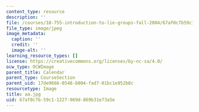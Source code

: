 ```yaml
---
content_type: resource
description: ''
file: /courses/18-755-introduction-to-lie-groups-fall-2004/67af0c7b59c11227969d869b31e73a5e_aa.jpg
file_type: image/jpeg
image_metadata:
  caption: ''
  credit: ''
  image-alt: ''
learning_resource_types: []
license: https://creativecommons.org/licenses/by-nc-sa/4.0/
ocw_type: OCWImage
parent_title: Calendar
parent_type: CourseSection
parent_uid: 17de9666-0548-b004-fad7-01bc1e952b8c
resourcetype: Image
title: aa.jpg
uid: 67af0c7b-59c1-1227-969d-869b31e73a5e
---
```

